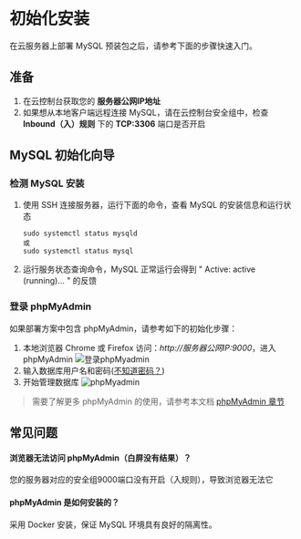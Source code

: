 # 初始化安装

在云服务器上部署 MySQL 预装包之后，请参考下面的步骤快速入门。

## 准备

1. 在云控制台获取您的 **服务器公网IP地址** 
2. 如果想从本地客户端远程连接 MySQL，请在云控制台安全组中，检查 **Inbound（入）规则** 下的 **TCP:3306** 端口是否开启

## MySQL 初始化向导

### 检测 MySQL 安装

1. 使用 SSH 连接服务器，运行下面的命令，查看 MySQL 的安装信息和运行状态
   ```
   sudo systemctl status mysqld
   或
   sudo systemctl status mysql
   ```
2. 运行服务状态查询命令，MySQL 正常运行会得到 " Active: active (running)... " 的反馈

### 登录 phpMyAdmin

如果部署方案中包含 phpMyAdmin，请参考如下的初始化步骤：

1. 本地浏览器 Chrome 或 Firefox 访问：*http://服务器公网IP:9000*，进入phpMyAdmin
  ![登录phpMyadmin](https://libs.websoft9.com/Websoft9/DocsPicture/zh/mysql/phpmyadmin-logincn-websoft9.png)
2. 输入数据库用户名和密码([不知道密码？](/zh/stack-accounts.md))
3. 开始管理数据库
  ![phpMyadmin](https://libs.websoft9.com/Websoft9/DocsPicture/zh/mysql/phpmyadmin-adddb-websoft9.png)

> 需要了解更多 phpMyAdmin 的使用，请参考本文档 [phpMyAdmin 章节](/zh/solution-phpmyadmin.md)

## 常见问题

#### 浏览器无法访问 phpMyAdmin（白屏没有结果）？

您的服务器对应的安全组9000端口没有开启（入规则），导致浏览器无法它

#### phpMyAdmin 是如何安装的？

采用 Docker 安装，保证 MySQL 环境具有良好的隔离性。